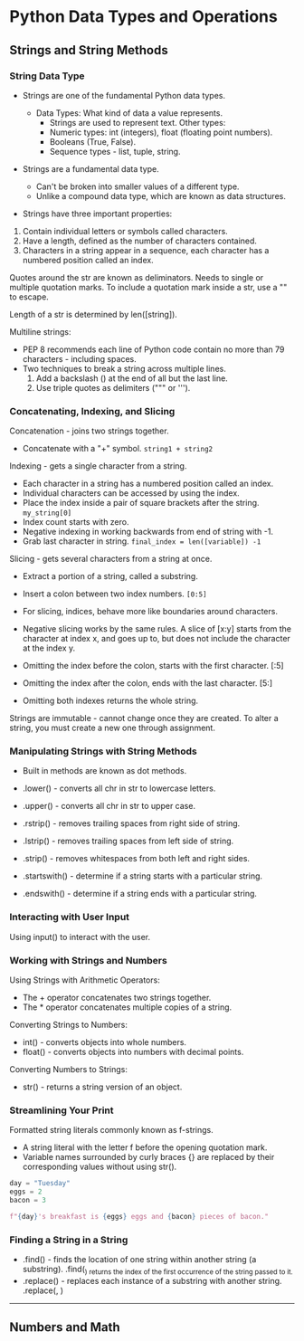 # Python Data Types and Operations

## Strings and String Methods

### String Data Type
- Strings are one of the fundamental Python data types.
    - Data Types: What kind of data a value represents.
        - Strings are used to represent text.
    Other types:
        - Numeric types: int (integers), float (floating point numbers).
        - Booleans (True, False).
        - Sequence types - list, tuple, string.

- Strings are a fundamental data type.
    - Can't be broken into smaller values of a different type.
    - Unlike a compound data type, which are known as data structures.

- Strings have three important properties:
1. Contain individual letters or symbols called characters.
2. Have a length, defined as the number of characters contained.
3. Characters in a string appear in a sequence, each character has a numbered position called an index.

Quotes around the str are known as deliminators. Needs to single or multiple quotation marks. To include a quotation mark inside a str, use a "\" to escape.

Length of a str is determined by len([string]).

Multiline strings:
- PEP 8 recommends each line of Python code contain no more than 79 characters - including spaces.
- Two techniques to break a string across multiple lines.
    1. Add a backslash (\) at the end of all but the last line.
    2. Use triple quotes as delimiters (""" or ''').

### Concatenating, Indexing, and Slicing
Concatenation - joins two strings together.
- Concatenate with a "+" symbol. ```string1 + string2```

Indexing - gets a single character from a string.
- Each character in a string has a numbered position called an index.
- Individual characters can be accessed by using the index.
- Place the index inside a pair of square brackets after the string. ```my_string[0]```
- Index count starts with zero.
- Negative indexing in working backwards from end of string with -1.
- Grab last character in string. ```final_index = len([variable]) -1```

Slicing - gets several characters from a string at once.
- Extract a portion of a string, called a substring.
- Insert a colon between two index numbers. ```[0:5]```

- For slicing, indices, behave more like boundaries around characters.
- Negative slicing works by the same rules. A slice of [x:y] starts from the character at index x, and goes up to, but does not include the character at the index y.

- Omitting the index before the colon, starts with the first character. [:5]
- Omitting the index after the colon, ends with the last character. [5:]
- Omitting both indexes returns the whole string.

Strings are immutable - cannot change once they are created. To alter a string, you must create a new one through assignment.

### Manipulating Strings with String Methods
- Built in methods are known as dot methods.

- .lower() - converts all chr in str to lowercase letters.
- .upper() - converts all chr in str to upper case.

- .rstrip() - removes trailing spaces from right side of string.
- .lstrip() - removes trailing spaces from left side of string.
- .strip() - removes whitespaces from both left and right sides.

- .startswith() - determine if a string starts with a particular string.
- .endswith() - determine if a string ends with a particular string.

### Interacting with User Input
Using input() to interact with the user.

### Working with Strings and Numbers
Using Strings with Arithmetic Operators:
- The + operator concatenates two strings together.
- The * operator concatenates multiple copies of a string.

Converting Strings to Numbers:
- int() - converts objects into whole numbers.
- float() - converts objects into numbers with decimal points.

Converting Numbers to Strings:
- str() - returns a string version of an object.

### Streamlining Your Print
Formatted string literals commonly known as f-strings.
- A string literal with the letter f before the opening quotation mark.
- Variable names surrounded by curly braces {} are replaced by their corresponding values without using str().

```python
day = "Tuesday"
eggs = 2
bacon = 3

f"{day}'s breakfast is {eggs} eggs and {bacon} pieces of bacon."
```

### Finding a String in a String
- .find() - finds the location of one string within another string (a substring). .find(<sub>) returns the index of the first occurrence of the string passed to it.
- .replace() - replaces each instance of a substring with another string. .replace(<old>, <new>)

---

## Numbers and Math